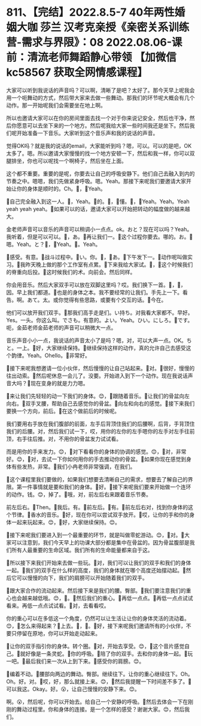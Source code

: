 # 811、【完结】2022.8.5-7 40年两性婚姻大咖 莎兰 汉考克亲授《亲密关系训练营-需求与界限》：08 2022.08.06-课前：清流老师舞蹈静心带领 【加微信 kc58567 获取全网情感课程】

大家可以听到我说话的声音吗？可以啊，清晰了是吧？太好了。那今天早上呢我会用一个呃舞动的方式，然后带大家来去做一些舞动。那我们的环节呢大概会有几个动作。那一开始呢我们会需要坐在地上啊。

所以也邀请大家可以在你的房间里面去找一个对于你来说记安全，然后也干净，然后你愿意可以去坐下来的一个地方。然后呢我给大家一些时间我还是坐下。然后我们呢开始准备一下音乐。大家听到这个音乐声和我的说话的声音。

觉得OK吗？就是我的说话的email，大家能听到吗？嗯，可以。可以的是吧，OK太多了。嗯。所以邀请大家慢慢的找一个地方安顿一下，然后和我一样，你可以双腿排坐，你也可以呢找一个啊椅子，然后坐在上面。

这个都不重要。重要的是呢，你要去让自己的呼吸安静下。他们自己去融入到内的节奏之中。嗯嗯，我们先做紧身呼吸。嗯。Yeah。那接下来呢我们要邀请大家开始让你的身体是顺时的。Ch。🎼，🎼Yeah。

🎼自己完全融入到这一人。🎼，Yeah。🎼的。🎼，🎼懂。🎼，🎼Yeah。Yeah。Yeah yeah yeah yeah。🎼如果可以的话，邀请大家可以开始把转动的幅度做的越来越大。

金老师声音可以音乐的声音可以稍调小一点点。ok。おと？现在可以吗？Yeah。我听着，但是可以可以。🎼，あ。🎼再让我们一。🎼这个过程你要去。哪的。お。🎼嗯。Yeah。と？🎼，🎼Yeah。🎼。Yeah。

🎼感受。有意。🎼战斗过程中。🎼い。你。🎼，🎼あ。🎼下午发下一。🎼动作呢叫做实习。🎼我昨天晚上做的那个工作室有点累。🎼下来我给大家试。🎼，🎼这个时候我们的脊重向后投。🎼这时候我们的术。向前会。然后同样。

你会用音乐。然后大家双手可以放在双脚这里吗？哎。我们换下一首。🎼，🎼，因。早上我们都道。🎼也是的身体之本。我不要经常的让我们。手先上一下。看告。啊。あて。太。或你觉得有些思路，或要有个交互的话。🎼今在。

他们可以放开我们双手。🎼那我们高手走是们。い持ち。对我看大家都不。早好。Yes。一头。你这么叫。でさも。有意的。よい。Yeah。ひい。にしろ。🎼です。呃，金茹老师金茹老师的声音可以稍微大一点。

音乐声音小小一点，我说话的声音太小了是吗？嗯，对，可以大声一点。OK。ちと。一上。🎼好，大家继续保持。🎼继续保持这样的动作，真的允许自己去感受这个韵律。Yeah。Ohello。🎼非常好。

🎼接下来呢我想邀请一位小伙伴，然后慢慢的让自己站起来。🎼对。🎼很好，慢慢的往出动索。🎼然后呢休息一会儿了。没要。开始进入到下一个动作。现在我说话声音大吗？🎼现在变身的就是力力嗯。

🎼来让我们先轻轻的动一下我们的身体。😊，🎼跟随着音乐。🎼让我们的骨盆向左向右。🎼双手叉腰，帮助自己去感觉你的骨盆。🎼向左和向右的感觉。🎼接下来我们要换一个方向，前后。🎼在这个做前后的时候呢。

我们要用右手放在我们腹部的前面，左手后背顶住我们的后腰啊，后背，手背顶住我们的后腰。对，然后我们试一下，哎，用你的左你的左手嗯你的左手对左手往前顶，右手往后推。对，不用你的骨盆发力试试看。

而是用你的手来发力。😊，🎼对下看看你的身体的协调的感觉。😊，🎼对，非常好。😊，🎼对，去试一下你如何用你的手去推动你的骨盆。🎼如果你现在感觉到身体有些发热，非常。🎼我们小冉老师非常强调，在我们。

🎼这个课程里我们要做的，如果我们想要去清晰自己的需求，想要去了解自己的界限。第一件事情就是要和我们的身体。🎼好。🎼接下来呢我们要来开始做一个连环的动作。钱。😊，掉了。🎼哦，对，前左后右来跟着音乐节奏。

前左后右。🎼Then。🎼我后。有。🎼前左后。🎼有。🎼前左后右对，找到你身体的这个节律。🎼香水的音乐。🎼好，现在你可以尝试双手放开。🎼哎，让你的手和你的身体一起来玩起来。😊，🎼好，大家继续保持。😊。

🎼接下来呢我们要进入到一个最重要的环节，就是叫做零蛇游动。😊，🎼对。🎼大家可以注意到，我们今天早上的功课大部分都是集中在骨盆的。因为骨盆腹部是我们所有人最重要的生命区域。我们所有的生命能量都来自于这。

🎼所以接下来我们开始来去做一些玩。🎼对，我们可以让我们的双手和我们的身体一起。🎼我们的双手在什么样的高度，我们的身体就在哪个高度还始摆动起。🎼然后它可以慢慢的向下，我们的肩膀可以开始随着我们的双手。

🎼跟大家合作的流动起来。然后接下来是我们的腰。臀部。🎼我们要注意我们的重心也会越来越低哦。😊，🎼。🎼然后我们的重心。🎼再低一点点。🎼再低一点点试试看来。再低一点点试试看。🎼对，去看看哎。

你的重心可以在多低这一个角度，仍然可以让生活让让你的身体灵活的流动着。😊，🎼怎么来得起来？🎼上去。🎼，🎼。🎼好，接下来呢我们邀请所有的小伙伴，不要只停留在原地，你可以开始走动起来。

🎼让你的双手指引你的身体。转个圈。🎼对，开始去享受。😊，🎼这个音片感觉自己。🎼就好像是一条灵蛇。🎼你的呼吸。🎼陪了你的双手。去和你的身体一起。🎼玩一吧。🎼最后我们来一次从上到下来。🎼感受你的肩膀。😊。

🎼编着不动。🎼腰部向两边的舞动。臀部。继续往下。让你的重心继续往下。Oh。Oh。好。对。🎼哎，好，那么就接上来。😊，🎼然后我提醒一下时间差不多了。🎼可以我这。Okay。好。😮，让自己慢慢的安静下来。😊。

啊。😮，然后呢，你可以开始去。给自己一个安静的呼吸。🎼然后去体会一下在刚刚的舞动过程里。你和身体的连接。是一个怎样的感受？谢谢大家。😊，然后我们。

